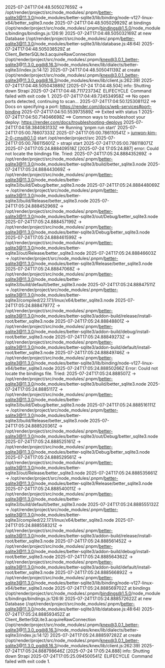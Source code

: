 2025-07-24T17:04:48.505027659Z  → /opt/render/project/src/node_modules/.pnpm/better-sqlite3@11.3.0/node_modules/better-sqlite3/lib/binding/node-v127-linux-x64/better_sqlite3.node
2025-07-24T17:04:48.505029929Z     at bindings (/opt/render/project/src/node_modules/.pnpm/bindings@1.5.0/node_modules/bindings/bindings.js:126:9)
2025-07-24T17:04:48.505032169Z     at new Database (/opt/render/project/src/node_modules/.pnpm/better-sqlite3@11.3.0/node_modules/better-sqlite3/lib/database.js:48:64)
2025-07-24T17:04:48.505038529Z     at Client_BetterSQLite3.acquireRawConnection (/opt/render/project/src/node_modules/.pnpm/knex@3.0.1_better-sqlite3@11.3.0_pg@8.16.3/node_modules/knex/lib/dialects/better-sqlite3/index.js:14:12)
2025-07-24T17:04:48.505041139Z     at create (/opt/render/project/src/node_modules/.pnpm/knex@3.0.1_better-sqlite3@11.3.0_pg@8.16.3/node_modules/knex/lib/client.js:262:39)
2025-07-24T17:04:48.505043889Z [2025-07-24 17:04:48.504] info: Shutting down Strapi
2025-07-24T17:04:48.711723734Z  ELIFECYCLE  Command failed with exit code 1.
2025-07-24T17:04:49.724534958Z ==> No open ports detected, continuing to scan...
2025-07-24T17:04:50.125308112Z ==> Docs on specifying a port: https://render.com/docs/web-services#port-binding
2025-07-24T17:04:50.553973589Z ==> Exited with status 1
2025-07-24T17:04:50.714046698Z ==> Common ways to troubleshoot your deploy: https://render.com/docs/troubleshooting-deploys
2025-07-24T17:04:58.384083133Z ==> Running 'pnpm run start'
2025-07-24T17:05:00.78607333Z 
2025-07-24T17:05:00.786110541Z > junwon-kim-2-0-cms@0.1.0 start /opt/render/project/src
2025-07-24T17:05:00.786115601Z > strapi start
2025-07-24T17:05:00.786118071Z 
2025-07-24T17:05:24.888409518Z [2025-07-24 17:05:24.887] error: Could not locate the bindings file. Tried:
2025-07-24T17:05:24.888435269Z  → /opt/render/project/src/node_modules/.pnpm/better-sqlite3@11.3.0/node_modules/better-sqlite3/build/better_sqlite3.node
2025-07-24T17:05:24.888443069Z  → /opt/render/project/src/node_modules/.pnpm/better-sqlite3@11.3.0/node_modules/better-sqlite3/build/Debug/better_sqlite3.node
2025-07-24T17:05:24.888448069Z  → /opt/render/project/src/node_modules/.pnpm/better-sqlite3@11.3.0/node_modules/better-sqlite3/build/Release/better_sqlite3.node
2025-07-24T17:05:24.888452969Z  → /opt/render/project/src/node_modules/.pnpm/better-sqlite3@11.3.0/node_modules/better-sqlite3/out/Debug/better_sqlite3.node
2025-07-24T17:05:24.888457199Z  → /opt/render/project/src/node_modules/.pnpm/better-sqlite3@11.3.0/node_modules/better-sqlite3/Debug/better_sqlite3.node
2025-07-24T17:05:24.888461599Z  → /opt/render/project/src/node_modules/.pnpm/better-sqlite3@11.3.0/node_modules/better-sqlite3/out/Release/better_sqlite3.node
2025-07-24T17:05:24.88846603Z  → /opt/render/project/src/node_modules/.pnpm/better-sqlite3@11.3.0/node_modules/better-sqlite3/Release/better_sqlite3.node
2025-07-24T17:05:24.88847068Z  → /opt/render/project/src/node_modules/.pnpm/better-sqlite3@11.3.0/node_modules/better-sqlite3/build/default/better_sqlite3.node
2025-07-24T17:05:24.88847511Z  → /opt/render/project/src/node_modules/.pnpm/better-sqlite3@11.3.0/node_modules/better-sqlite3/compiled/22.17.1/linux/x64/better_sqlite3.node
2025-07-24T17:05:24.88847977Z  → /opt/render/project/src/node_modules/.pnpm/better-sqlite3@11.3.0/node_modules/better-sqlite3/addon-build/release/install-root/better_sqlite3.node
2025-07-24T17:05:24.88848801Z  → /opt/render/project/src/node_modules/.pnpm/better-sqlite3@11.3.0/node_modules/better-sqlite3/addon-build/debug/install-root/better_sqlite3.node
2025-07-24T17:05:24.88849273Z  → /opt/render/project/src/node_modules/.pnpm/better-sqlite3@11.3.0/node_modules/better-sqlite3/addon-build/default/install-root/better_sqlite3.node
2025-07-24T17:05:24.88849746Z  → /opt/render/project/src/node_modules/.pnpm/better-sqlite3@11.3.0/node_modules/better-sqlite3/lib/binding/node-v127-linux-x64/better_sqlite3.node
2025-07-24T17:05:24.88850266Z Error: Could not locate the bindings file. Tried:
2025-07-24T17:05:24.888507Z  → /opt/render/project/src/node_modules/.pnpm/better-sqlite3@11.3.0/node_modules/better-sqlite3/build/better_sqlite3.node
2025-07-24T17:05:24.8885117Z  → /opt/render/project/src/node_modules/.pnpm/better-sqlite3@11.3.0/node_modules/better-sqlite3/build/Debug/better_sqlite3.node
2025-07-24T17:05:24.888516111Z  → /opt/render/project/src/node_modules/.pnpm/better-sqlite3@11.3.0/node_modules/better-sqlite3/build/Release/better_sqlite3.node
2025-07-24T17:05:24.888520361Z  → /opt/render/project/src/node_modules/.pnpm/better-sqlite3@11.3.0/node_modules/better-sqlite3/out/Debug/better_sqlite3.node
2025-07-24T17:05:24.888525161Z  → /opt/render/project/src/node_modules/.pnpm/better-sqlite3@11.3.0/node_modules/better-sqlite3/Debug/better_sqlite3.node
2025-07-24T17:05:24.888529561Z  → /opt/render/project/src/node_modules/.pnpm/better-sqlite3@11.3.0/node_modules/better-sqlite3/out/Release/better_sqlite3.node
2025-07-24T17:05:24.888535661Z  → /opt/render/project/src/node_modules/.pnpm/better-sqlite3@11.3.0/node_modules/better-sqlite3/Release/better_sqlite3.node
2025-07-24T17:05:24.888540011Z  → /opt/render/project/src/node_modules/.pnpm/better-sqlite3@11.3.0/node_modules/better-sqlite3/build/default/better_sqlite3.node
2025-07-24T17:05:24.888555132Z  → /opt/render/project/src/node_modules/.pnpm/better-sqlite3@11.3.0/node_modules/better-sqlite3/compiled/22.17.1/linux/x64/better_sqlite3.node
2025-07-24T17:05:24.888558321Z  → /opt/render/project/src/node_modules/.pnpm/better-sqlite3@11.3.0/node_modules/better-sqlite3/addon-build/release/install-root/better_sqlite3.node
2025-07-24T17:05:24.888561452Z  → /opt/render/project/src/node_modules/.pnpm/better-sqlite3@11.3.0/node_modules/better-sqlite3/addon-build/debug/install-root/better_sqlite3.node
2025-07-24T17:05:24.888564362Z  → /opt/render/project/src/node_modules/.pnpm/better-sqlite3@11.3.0/node_modules/better-sqlite3/addon-build/default/install-root/better_sqlite3.node
2025-07-24T17:05:24.888566892Z  → /opt/render/project/src/node_modules/.pnpm/better-sqlite3@11.3.0/node_modules/better-sqlite3/lib/binding/node-v127-linux-x64/better_sqlite3.node
2025-07-24T17:05:24.888569702Z     at bindings (/opt/render/project/src/node_modules/.pnpm/bindings@1.5.0/node_modules/bindings/bindings.js:126:9)
2025-07-24T17:05:24.888572622Z     at new Database (/opt/render/project/src/node_modules/.pnpm/better-sqlite3@11.3.0/node_modules/better-sqlite3/lib/database.js:48:64)
2025-07-24T17:05:24.888593452Z     at Client_BetterSQLite3.acquireRawConnection (/opt/render/project/src/node_modules/.pnpm/knex@3.0.1_better-sqlite3@11.3.0_pg@8.16.3/node_modules/knex/lib/dialects/better-sqlite3/index.js:14:12)
2025-07-24T17:05:24.888597282Z     at create (/opt/render/project/src/node_modules/.pnpm/knex@3.0.1_better-sqlite3@11.3.0_pg@8.16.3/node_modules/knex/lib/client.js:262:39)
2025-07-24T17:05:24.888798646Z [2025-07-24 17:05:24.888] info: Shutting down Strapi
2025-07-24T17:05:25.094500541Z  ELIFECYCLE  Command failed with exit code 1.